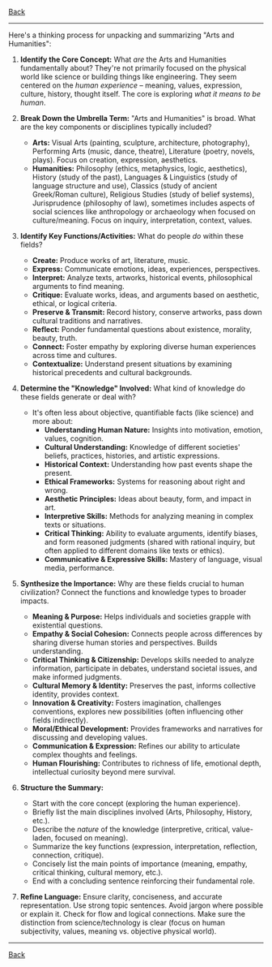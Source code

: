 [Back](README.md)

---

Here's a thinking process for unpacking and summarizing "Arts and Humanities":

1.  **Identify the Core Concept:** What *are* the Arts and Humanities fundamentally about? They're not primarily focused on the physical world like science or building things like engineering. They seem centered on the *human experience* – meaning, values, expression, culture, history, thought itself. The core is exploring *what it means to be human*.

2.  **Break Down the Umbrella Term:** "Arts and Humanities" is broad. What are the key components or disciplines typically included?
    *   **Arts:** Visual Arts (painting, sculpture, architecture, photography), Performing Arts (music, dance, theatre), Literature (poetry, novels, plays). Focus on creation, expression, aesthetics.
    *   **Humanities:** Philosophy (ethics, metaphysics, logic, aesthetics), History (study of the past), Languages & Linguistics (study of language structure and use), Classics (study of ancient Greek/Roman culture), Religious Studies (study of belief systems), Jurisprudence (philosophy of law), sometimes includes aspects of social sciences like anthropology or archaeology when focused on culture/meaning. Focus on inquiry, interpretation, context, values.

3.  **Identify Key Functions/Activities:** What do people *do* within these fields?
    *   **Create:** Produce works of art, literature, music.
    *   **Express:** Communicate emotions, ideas, experiences, perspectives.
    *   **Interpret:** Analyze texts, artworks, historical events, philosophical arguments to find meaning.
    *   **Critique:** Evaluate works, ideas, and arguments based on aesthetic, ethical, or logical criteria.
    *   **Preserve & Transmit:** Record history, conserve artworks, pass down cultural traditions and narratives.
    *   **Reflect:** Ponder fundamental questions about existence, morality, beauty, truth.
    *   **Connect:** Foster empathy by exploring diverse human experiences across time and cultures.
    *   **Contextualize:** Understand present situations by examining historical precedents and cultural backgrounds.

4.  **Determine the "Knowledge" Involved:** What kind of knowledge do these fields generate or deal with?
    *   It's often less about objective, quantifiable facts (like science) and more about:
        *   **Understanding Human Nature:** Insights into motivation, emotion, values, cognition.
        *   **Cultural Understanding:** Knowledge of different societies' beliefs, practices, histories, and artistic expressions.
        *   **Historical Context:** Understanding how past events shape the present.
        *   **Ethical Frameworks:** Systems for reasoning about right and wrong.
        *   **Aesthetic Principles:** Ideas about beauty, form, and impact in art.
        *   **Interpretive Skills:** Methods for analyzing meaning in complex texts or situations.
        *   **Critical Thinking:** Ability to evaluate arguments, identify biases, and form reasoned judgments (shared with rational inquiry, but often applied to different domains like texts or ethics).
        *   **Communicative & Expressive Skills:** Mastery of language, visual media, performance.

5.  **Synthesize the Importance:** Why are these fields crucial to human civilization? Connect the functions and knowledge types to broader impacts.
    *   **Meaning & Purpose:** Helps individuals and societies grapple with existential questions.
    *   **Empathy & Social Cohesion:** Connects people across differences by sharing diverse human stories and perspectives. Builds understanding.
    *   **Critical Thinking & Citizenship:** Develops skills needed to analyze information, participate in debates, understand societal issues, and make informed judgments.
    *   **Cultural Memory & Identity:** Preserves the past, informs collective identity, provides context.
    *   **Innovation & Creativity:** Fosters imagination, challenges conventions, explores new possibilities (often influencing other fields indirectly).
    *   **Moral/Ethical Development:** Provides frameworks and narratives for discussing and developing values.
    *   **Communication & Expression:** Refines our ability to articulate complex thoughts and feelings.
    *   **Human Flourishing:** Contributes to richness of life, emotional depth, intellectual curiosity beyond mere survival.

6.  **Structure the Summary:**
    *   Start with the core concept (exploring the human experience).
    *   Briefly list the main disciplines involved (Arts, Philosophy, History, etc.).
    *   Describe the *nature* of the knowledge (interpretive, critical, value-laden, focused on meaning).
    *   Summarize the key functions (expression, interpretation, reflection, connection, critique).
    *   Concisely list the main points of importance (meaning, empathy, critical thinking, cultural memory, etc.).
    *   End with a concluding sentence reinforcing their fundamental role.

7.  **Refine Language:** Ensure clarity, conciseness, and accurate representation. Use strong topic sentences. Avoid jargon where possible or explain it. Check for flow and logical connections. Make sure the distinction from science/technology is clear (focus on human subjectivity, values, meaning vs. objective physical world).

---

[Back](README.md)
